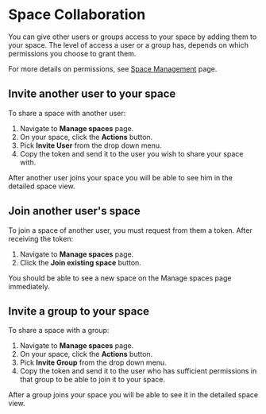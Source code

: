 # Space Collaboration


You can give other users or groups access to your space by adding them to your space. The level of access a user or a group has, depends on which permissions you choose to grant them.

For more details on permissions, see [Space Management](space_management.md) page.

## Invite another user to your space
To share a space with another user:

1. Navigate to **Manage spaces** page.
2. On your space, click the **Actions** button.
3. Pick **Invite User** from the drop down menu.
4. Copy the token and send it to the user you wish to share your space with.

After another user joins your space you will be able to see him in the detailed space view.


## Join another user's space
To join a space of another user, you must request from them a token. After receiving the token:

1. Navigate to **Manage spaces** page.
2. Click the **Join existing space** button.

You should be able to see a new space on the Manage spaces page immediately.

## Invite a group to your space
To share a space with a group:

1. Navigate to **Manage spaces** page.
2. On your space, click the **Actions** button.
3. Pick **Invite Group** from the drop down menu.
4. Copy the token and send it to the user who has sufficient permissions in that group to be able to join it to your space.

After a group joins your space you will be able to see it in the detailed space view.
